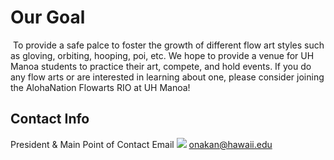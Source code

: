 # Our Goal
<img class="ui medium right floated rounded image" src="">
To provide a safe palce to foster the growth of different flow art styles such as gloving, orbiting, hooping, poi, etc.  We hope to provide a venue for UH Manoa students to practice their art, compete, and hold events.  If you do any flow arts or are interested in learning about one, please consider joining the AlohaNation Flowarts RIO at UH Manoa!

## Contact Info
President & Main Point of Contact Email
<img class="ui tiny left circular floated image" src="email.png">
onakan@hawaii.edu

